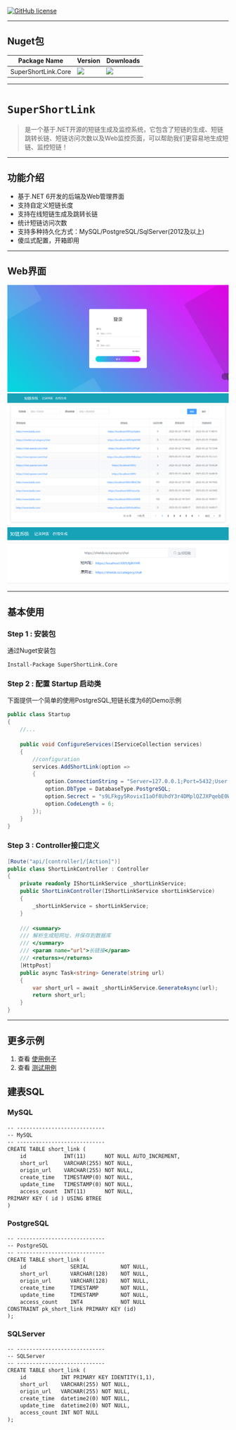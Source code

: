 
[![GitHub license](https://img.shields.io/github/license/dotnetcore/EasyCaching.svg)](https://github.com/dotnetcore/EasyCaching/blob/master/LICENSE)

----------

## Nuget包

| Package Name |  Version | Downloads
|--------------|  ------- | ----
| SuperShortLink.Core | ![](https://img.shields.io/badge/nuget-v1.0.0-blue) | ![](https://img.shields.io/badge/downloads-xM-brightgreen)|

---------

# `SuperShortLink`
> 是一个基于.NET开源的短链生成及监控系统，它包含了短链的生成、短链跳转长链、短链访问次数以及Web监控页面，可以帮助我们更容易地生成短链、监控短链！

-------

## 功能介绍
 - 基于.NET 6开发的后端及Web管理界面
 - 支持自定义短链长度
 - 支持在线短链生成及跳转长链
 - 统计短链访问次数
 - 支持多种持久化方式：MySQL/PostgreSQL/SqlServer(2012及以上)
 - 傻瓜式配置，开箱即用

------
## Web界面
![](media/web-login.png?raw=true)
![](media/web-list.png?raw=true)
![](media/web-generate.png?raw=true)

------------

## 基本使用

### Step 1 : 安装包

通过Nuget安装包
```
Install-Package SuperShortLink.Core
```

### Step 2 : 配置 Startup 启动类

下面提供一个简单的使用PostgreSQL,短链长度为6的Demo示例
```csharp
public class Startup
{
    //...
    
    public void ConfigureServices(IServiceCollection services)
    {
        //configuration
        services.AddShortLink(option =>
        {
            option.ConnectionString = "Server=127.0.0.1;Port=5432;User Id=uid;Password=pwd;Database=db;";
            option.DbType = DatabaseType.PostgreSQL;
            option.Secrect = "s9LFkgy5RovixI1aOf8UhdY3r4DMplQZJXPqebE0WSjBn7wVzmN2Gc6THCAKut";
            option.CodeLength = 6;
        });
    }    
}
```

###  Step 3 : Controller接口定义 

```csharp
[Route("api/[controller]/[Action]")]
public class ShortLinkController : Controller
{
    private readonly IShortLinkService _shortLinkService;
    public ShortLinkController(IShortLinkService shortLinkService)
    {
        _shortLinkService = shortLinkService;
    }

    /// <summary>
    /// 解析生成短网址，并保存到数据库
    /// </summary>
    /// <param name="url">长链接</param>
    /// <returns></returns>
    [HttpPost]
    public async Task<string> Generate(string url)
    {
        var short_url = await _shortLinkService.GenerateAsync(url);
        return short_url;
    }
}
```

--------

## 更多示例

1. 查看 [使用例子]()
2. 查看 [测试用例]()

## 建表SQL

### MySQL
```
-- ----------------------------
-- MySQL
-- ----------------------------
CREATE TABLE short_link (
    id            INT(11)      NOT NULL AUTO_INCREMENT,
    short_url     VARCHAR(255) NOT NULL,
    origin_url    VARCHAR(255) NOT NULL,
    create_time   TIMESTAMP(0) NOT NULL,
    update_time   TIMESTAMP(0) NOT NULL,
    access_count  INT(11)      NOT NULL,
PRIMARY KEY ( id ) USING BTREE 
)
```

### PostgreSQL
```
-- ----------------------------
-- PostgreSQL
-- ----------------------------
CREATE TABLE short_link (
    id              SERIAL          NOT NULL,
    short_url       VARCHAR(128)    NOT NULL,
    origin_url      VARCHAR(128)    NOT NULL,
    create_time	    TIMESTAMP       NOT NULL,
    update_time     TIMESTAMP       NOT NULL,
    access_count    INT4            NOT NULL
CONSTRAINT pk_short_link PRIMARY KEY (id) 
);

```
### SQLServer

```
-- ----------------------------
-- SQLServer
-- ----------------------------
CREATE TABLE short_link (
	id           INT PRIMARY KEY IDENTITY(1,1),
	short_url    VARCHAR(255) NOT NULL,
	origin_url   VARCHAR(255) NOT NULL,
	create_time  datetime2(0) NOT NULL,
	update_time  datetime2(0) NOT NULL,
	access_count INT NOT NULL 
);
```

